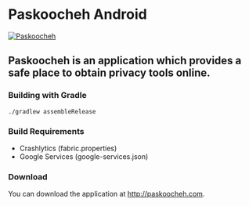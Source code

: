 # Paskoocheh Android
[![Paskoocheh](https://paskoocheh.com/static/img/logo.svg)](https://paskoocheh.com)

## Paskoocheh is an application which provides a safe place to obtain privacy tools online.


### Building with Gradle
```
./gradlew assembleRelease
```

### Build Requirements
- Crashlytics (fabric.properties)
- Google Services (google-services.json)

### Download
You can download the application at http://paskoocheh.com.
